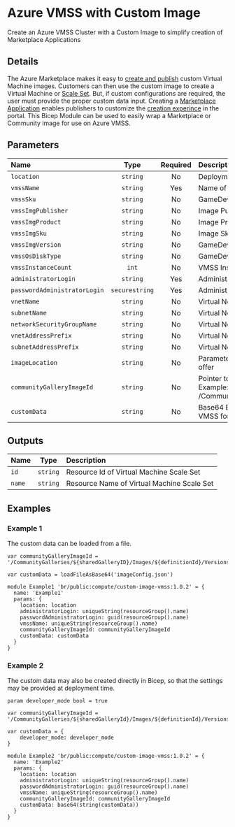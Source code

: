 # Azure VMSS with Custom Image

Create an Azure VMSS Cluster with a Custom Image to simplify creation of Marketplace Applications

## Details

The Azure Marketplace makes it easy to [create and publish](https://learn.microsoft.com/en-us/azure/marketplace/azure-vm-use-own-image) custom Virtual Machine images.
Customers can then use the custom image to create a Virtual Machine or [Scale Set](https://learn.microsoft.com/en-us/azure/virtual-machine-scale-sets/overview). But, if custom configurations are required, the user must provide the proper custom data input. Creating a [Marketplace Application](https://learn.microsoft.com/en-us/azure/marketplace/azure-app-offer-setup) enables publishers to customize the [creation experince](https://learn.microsoft.com/en-us/azure/azure-resource-manager/managed-applications/create-uidefinition-overview) in the portal.
This Bicep Module can be used to easily wrap a Marketplace or Community image for use on Azure VMSS.

## Parameters

| Name                         | Type           | Required | Description                                                                                                              |
| :--------------------------- | :------------: | :------: | :----------------------------------------------------------------------------------------------------------------------- |
| `location`                   | `string`       | No       | Deployment Location                                                                                                      |
| `vmssName`                   | `string`       | Yes      | Name of VMSS Cluster                                                                                                     |
| `vmssSku`                    | `string`       | No       | GameDev Sku                                                                                                              |
| `vmssImgPublisher`           | `string`       | No       | Image Publisher                                                                                                          |
| `vmssImgProduct`             | `string`       | No       | Image Product Id                                                                                                         |
| `vmssImgSku`                 | `string`       | No       | Image Sku                                                                                                                |
| `vmssImgVersion`             | `string`       | No       | GameDev Image Product Id                                                                                                 |
| `vmssOsDiskType`             | `string`       | No       | GameDev Disk Type                                                                                                        |
| `vmssInstanceCount`          | `int`          | No       | VMSS Instance Count                                                                                                      |
| `administratorLogin`         | `string`       | Yes      | Administrator Login for access                                                                                           |
| `passwordAdministratorLogin` | `securestring` | Yes      | Administrator Password for access                                                                                        |
| `vnetName`                   | `string`       | No       | Virtual Network Resource Name                                                                                            |
| `subnetName`                 | `string`       | No       | Virtual Network Subnet Name                                                                                              |
| `networkSecurityGroupName`   | `string`       | No       | Virtual Network Security Group Name                                                                                      |
| `vnetAddressPrefix`          | `string`       | No       | Virtual Network Address Prefix                                                                                           |
| `subnetAddressPrefix`        | `string`       | No       | Virtual Network Subnet Address Prefix                                                                                    |
| `imageLocation`              | `string`       | No       | Parameter used for debugging with trail offer                                                                            |
| `communityGalleryImageId`    | `string`       | No       | Pointer to community gallery image. Example: /CommunityGalleries/<sharedGallery>/Images/<definition>/Versions/<imageVer> |
| `customData`                 | `string`       | No       | Base64 Encoded string to provide to VMSS for configuration                                                               |

## Outputs

| Name   | Type     | Description                                |
| :----- | :------: | :----------------------------------------- |
| `id`   | `string` | Resource Id of Virtual Machine Scale Set   |
| `name` | `string` | Resource Name of Virtual Machine Scale Set |

## Examples

### Example 1

The custom data can be loaded from a file.

```bicep
var communityGalleryImageId = '/CommunityGalleries/${sharedGalleryID}/Images/${definitionId}/Versions/${imageVer}'

var customData = loadFileAsBase64('imageConfig.json')

module Example1 'br/public:compute/custom-image-vmss:1.0.2' = {
  name: 'Example1'
  params: {
    location: location
    administratorLogin: uniqueString(resourceGroup().name)
    passwordAdministratorLogin: guid(resourceGroup().name)
    vmssName: uniqueString(resourceGroup().name)
    communityGalleryImageId: communityGalleryImageId
    customData: customData
  }
}

```

### Example 2

The custom data may also be created directly in Bicep, so that the settings may be provided at deployment time.

```bicep
param developer_mode bool = true

var communityGalleryImageId = '/CommunityGalleries/${sharedGalleryId}/Images/${definitionId}/Versions/${imageVer}'

var customData = {
    developer_mode: developer_mode
}

module Example2 'br/public:compute/custom-image-vmss:1.0.2' = {
  name: 'Example2'
  params: {
    location: location
    administratorLogin: uniqueString(resourceGroup().name)
    passwordAdministratorLogin: guid(resourceGroup().name)
    vmssName: uniqueString(resourceGroup().name)
    communityGalleryImageId: communityGalleryImageId
    customData: base64(string(customData))
  }
}

```